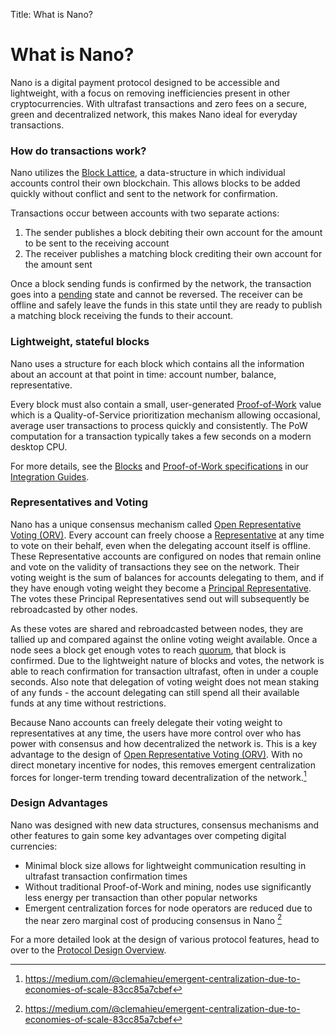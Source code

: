Title: What is Nano?

# What is Nano?

Nano is a digital payment protocol designed to be accessible and lightweight, with a focus on removing inefficiencies present in other cryptocurrencies. With ultrafast transactions and zero fees on a secure, green and decentralized network, this makes Nano ideal for everyday transactions.

### How do transactions work?

Nano utilizes the [Block Lattice](/glossary#block-lattice), a data-structure in which individual accounts control their own blockchain. This allows blocks to be added quickly without conflict and sent to the network for confirmation.

Transactions occur between accounts with two separate actions:

1. The sender publishes a block debiting their own account for the amount to be sent to the receiving account
1. The receiver publishes a matching block crediting their own account for the amount sent

Once a block sending funds is confirmed by the network, the transaction goes into a [pending](/glossary#pending) state and cannot be reversed. The receiver can be offline and safely leave the funds in this state until they are ready to publish a matching block receiving the funds to their account.

### Lightweight, stateful blocks

Nano uses a structure for each block which contains all the information about an account at that point in time: account number, balance, representative.

Every block must also contain a small, user-generated [Proof-of-Work](/glossary#proof-of-work-pow) value which is a Quality-of-Service prioritization mechanism allowing occasional, average user transactions to process quickly and consistently. The PoW computation for a transaction typically takes a few seconds on a modern desktop CPU.

For more details, see the [Blocks](/integration-guides/the-basics/#blocks-specifications) and [Proof-of-Work specifications](/integration-guides/the-basics/#proof-of-work) in our [Integration Guides](/integration-guides/the-basics/).

### Representatives and Voting
Nano has a unique consensus mechanism called [Open Representative Voting (ORV)](/glossary/#open-representative-voting-orv). Every account can freely choose a [Representative](/glossary#representative) at any time to vote on their behalf, even when the delegating account itself is offline. These Representative accounts are configured on nodes that remain online and vote on the validity of transactions they see on the network. Their voting weight is the sum of balances for accounts delegating to them, and if they have enough voting weight they become a [Principal Representative](/glossary/#principal-representative). The votes these Principal Representatives send out will subsequently be rebroadcasted by other nodes.

As these votes are shared and rebroadcasted between nodes, they are tallied up and compared against the online voting weight available. Once a node sees a block get enough votes to reach [quorum](/glossary/#quorum), that block is confirmed. Due to the lightweight nature of blocks and votes, the network is able to reach confirmation for transaction ultrafast, often in under a couple seconds. Also note that delegation of voting weight does not mean staking of any funds - the account delegating can still spend all their available funds at any time without restrictions.

Because Nano accounts can freely delegate their voting weight to representatives at any time, the users have more control over who has power with consensus and how decentralized the network is. This is a key advantage to the design of [Open Representative Voting (ORV)](/glossary/#open-representative-voting-orv). With no direct monetary incentive for nodes, this removes emergent centralization forces for longer-term trending toward decentralization of the network.[^1]

### Design Advantages
Nano was designed with new data structures, consensus mechanisms and other features to gain some key advantages over competing digital currencies:

* Minimal block size allows for lightweight communication resulting in ultrafast transaction confirmation times
* Without traditional Proof-of-Work and mining, nodes use significantly less energy per transaction than other popular networks
* Emergent centralization forces for node operators are reduced due to the near zero marginal cost of producing consensus in Nano [^1]

For a more detailed look at the design of various protocol features, head to over to the [Protocol Design Overview](/protocol-design/overview).

[^1]: https://medium.com/@clemahieu/emergent-centralization-due-to-economies-of-scale-83cc85a7cbef